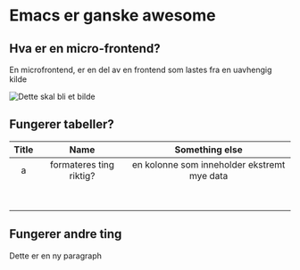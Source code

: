 
# Emacs er ganske awesome

## Hva er en micro-frontend?

En microfrontend, er en del av en frontend som lastes fra en uavhengig kilde

![Dette skal bli et bilde](https://develop.spacemacs.org/layers/+lang/markdown/img/markdown.png)

## Fungerer tabeller?

| Title | Name                    | Something else                              |
|:-----:|:-----------------------:|:-------------------------------------------:|
| a     | formateres ting riktig? | en kolonne som inneholder ekstremt mye data |
|       |                         |                                             |
|       |                         |                                             |
|       |                         |                                             |
|       |                         |                                             |
|       |                         |                                             |
|       |                         |                                             |
|       |                         |                                             |
|       |                         |                                             |

## Fungerer andre ting

Dette er en ny paragraph




